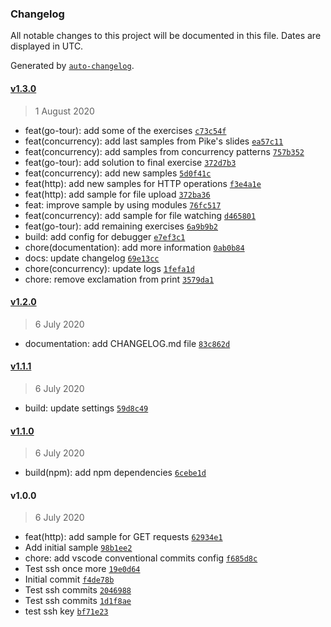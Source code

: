 ### Changelog

All notable changes to this project will be documented in this file. Dates are displayed in UTC.

Generated by [`auto-changelog`](https://github.com/CookPete/auto-changelog).

#### [v1.3.0](https://gitlab.com/AnhellO/go-experiments/compare/v1.2.0...v1.3.0)

> 1 August 2020

- feat(go-tour): add some of the exercises [`c73c54f`](https://gitlab.com/AnhellO/go-experiments/commit/c73c54f2152119be2faa106a6fbf0b9b011d5754)
- feat(concurrency): add last samples from Pike's slides [`ea57c11`](https://gitlab.com/AnhellO/go-experiments/commit/ea57c111a64cb12ed86467b0f8e3cb7719a9c2ab)
- feat(concurrency): add samples from concurrency patterns [`757b352`](https://gitlab.com/AnhellO/go-experiments/commit/757b35203f1d20fe921b373a4cc2886b64d91e58)
- feat(go-tour): add solution to final exercise [`372d7b3`](https://gitlab.com/AnhellO/go-experiments/commit/372d7b339eefa8acf5602f52f85133a99fa588fe)
- feat(concurrency): add new samples [`5d0f41c`](https://gitlab.com/AnhellO/go-experiments/commit/5d0f41c8670acb160dca5059c48e863db8017360)
- feat(http): add new samples for HTTP operations [`f3e4a1e`](https://gitlab.com/AnhellO/go-experiments/commit/f3e4a1edd720d13247a8595b21a1438a91d1f5bf)
- feat(http): add sample for file upload [`372ba36`](https://gitlab.com/AnhellO/go-experiments/commit/372ba365291ea3636c5020296bbf88841bc3e853)
- feat: improve sample by using modules [`76fc517`](https://gitlab.com/AnhellO/go-experiments/commit/76fc5178528eaaee70e25b7abe3bc0c9ecf32c6b)
- feat(concurrency): add sample for file watching [`d465801`](https://gitlab.com/AnhellO/go-experiments/commit/d465801a5ba455355e1ca0c51e36e49e04b5e17a)
- feat(go-tour): add remaining exercises [`6a9b9b2`](https://gitlab.com/AnhellO/go-experiments/commit/6a9b9b2abfd71cb9c4d3283e731244791c0d05b3)
- build: add config for debugger [`e7ef3c1`](https://gitlab.com/AnhellO/go-experiments/commit/e7ef3c17c8fb669b5543a6dcc69f0b14349d7c14)
- chore(documentation): add more information [`0ab0b84`](https://gitlab.com/AnhellO/go-experiments/commit/0ab0b844c334dcad7613e53b6c5300dac5445e09)
- docs: update changelog [`69e13cc`](https://gitlab.com/AnhellO/go-experiments/commit/69e13ccaddd64faba01c8dc96803b176de3b8a88)
- chore(concurrency): update logs [`1fefa1d`](https://gitlab.com/AnhellO/go-experiments/commit/1fefa1d72b2669607e47f7828d8e3998c855f16b)
- chore: remove exclamation from print [`3579da1`](https://gitlab.com/AnhellO/go-experiments/commit/3579da1e1c90fd55d6e23f53df71416b237ba4de)

#### [v1.2.0](https://gitlab.com/AnhellO/go-experiments/compare/v1.1.1...v1.2.0)

> 6 July 2020

- documentation: add CHANGELOG.md file [`83c862d`](https://gitlab.com/AnhellO/go-experiments/commit/83c862d5b79d7a9dc38f48085b27b5b631ca116e)

#### [v1.1.1](https://gitlab.com/AnhellO/go-experiments/compare/v1.1.0...v1.1.1)

> 6 July 2020

- build: update settings [`59d8c49`](https://gitlab.com/AnhellO/go-experiments/commit/59d8c49ec5305672f5b21d22ed5ee8bf6da7d1d8)

#### [v1.1.0](https://gitlab.com/AnhellO/go-experiments/compare/v1.0.0...v1.1.0)

> 6 July 2020

- build(npm): add npm dependencies [`6cebe1d`](https://gitlab.com/AnhellO/go-experiments/commit/6cebe1deb280b616f9ceb14442ef214bb7867679)

#### v1.0.0

> 6 July 2020

- feat(http): add sample for GET requests [`62934e1`](https://gitlab.com/AnhellO/go-experiments/commit/62934e120de82d0753e740e0554475ca90269b15)
- Add initial sample [`98b1ee2`](https://gitlab.com/AnhellO/go-experiments/commit/98b1ee214dc932f519d0a4ffd8cf320a86feac53)
- chore: add vscode conventional commits config [`f685d8c`](https://gitlab.com/AnhellO/go-experiments/commit/f685d8c2886c81e3d64c3e387c5f8a2a670d8a7a)
- Test ssh once more [`19e0d64`](https://gitlab.com/AnhellO/go-experiments/commit/19e0d64a235dda629bc2ede9331ef201b42f8d48)
- Initial commit [`f4de78b`](https://gitlab.com/AnhellO/go-experiments/commit/f4de78bf570501ec2a771f7327e676f19938a39a)
- Test ssh commits [`2046988`](https://gitlab.com/AnhellO/go-experiments/commit/204698875833cab676be272832de38462cb7c1ee)
- Test ssh commits [`1d1f8ae`](https://gitlab.com/AnhellO/go-experiments/commit/1d1f8ae3e2f73600e1e26bf50ab95f2d169dbe8c)
- test ssh key [`bf71e23`](https://gitlab.com/AnhellO/go-experiments/commit/bf71e2387e273ebc0c2abc8ac62e3da019f83100)
